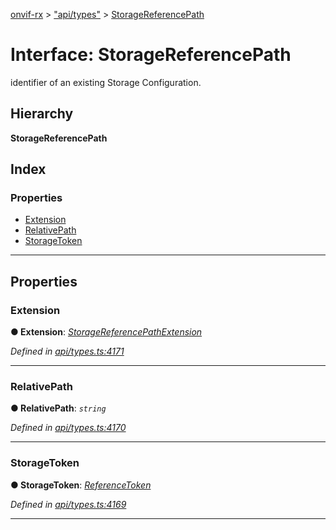[onvif-rx](../README.md) > ["api/types"](../modules/_api_types_.md) > [StorageReferencePath](../interfaces/_api_types_.storagereferencepath.md)

# Interface: StorageReferencePath

identifier of an existing Storage Configuration.

## Hierarchy

**StorageReferencePath**

## Index

### Properties

* [Extension](_api_types_.storagereferencepath.md#extension)
* [RelativePath](_api_types_.storagereferencepath.md#relativepath)
* [StorageToken](_api_types_.storagereferencepath.md#storagetoken)

---

## Properties

<a id="extension"></a>

###  Extension

**● Extension**: *[StorageReferencePathExtension](_api_types_.storagereferencepathextension.md)*

*Defined in [api/types.ts:4171](https://github.com/patrickmichalina/onvif-rx/blob/1596479/src/api/types.ts#L4171)*

___
<a id="relativepath"></a>

###  RelativePath

**● RelativePath**: *`string`*

*Defined in [api/types.ts:4170](https://github.com/patrickmichalina/onvif-rx/blob/1596479/src/api/types.ts#L4170)*

___
<a id="storagetoken"></a>

###  StorageToken

**● StorageToken**: *[ReferenceToken](../modules/_api_types_.md#referencetoken)*

*Defined in [api/types.ts:4169](https://github.com/patrickmichalina/onvif-rx/blob/1596479/src/api/types.ts#L4169)*

___

